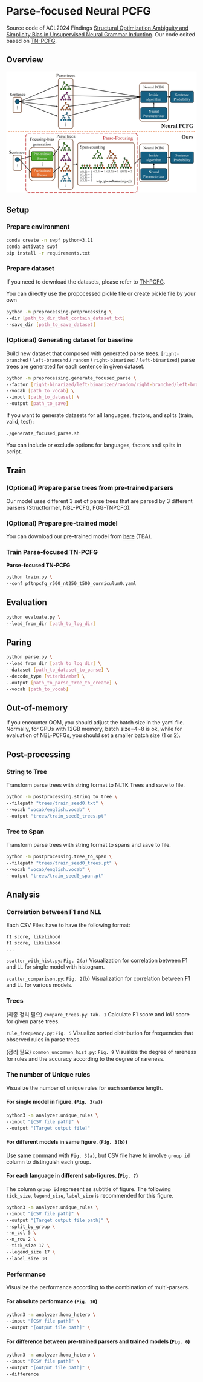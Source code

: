 # Parse-focused Neural PCFG

Source code of ACL2024 Findings [Structural Optimization Ambiguity and Simplicity Bias in Unsupervised Neural Grammar Induction](https://arxiv.org/abs/2407.16181).
Our code edited based on [TN-PCFG](https://github.com/sustcsonglin/TN-PCFG).

## Overview

![Overview](images/overview_pfnpcfg_bg.jpg)

## Setup

### Prepare environment 

```bash
conda create -n swpf python=3.11
conda activate swpf
pip install -r requirements.txt
```

### Prepare dataset

If you need to download the datasets, please refer to [TN-PCFG](https://github.com/sustcsonglin/TN-PCFG).

You can directly use the propocessed pickle file or create pickle file by your own

```bash
python -m preprocessing.preprocessing \
--dir [path_to_dir_that_contain_dataset_txt]
--save_dir [path_to_save_dataset]
```

### (Optional) Generating dataset for baseline

Build new dataset that composed with generated parse trees. \[`right-branched` / `left-brancehd` / `random` / `right-binarized` / `left-binarized`\] parse trees are generated for each sentence in given dataset.

```bash
python -m preprocessing.generate_focused_parse \
--factor [right-binarized/left-binarized/random/right-branched/left-branched] \
--vocab [path_to_vocab] \
--input [path_to_dataset] \
--output [path_to_save]
```

If you want to generate datasets for all languages, factors, and splits (train, valid, test):

```bash
./generate_focused_parse.sh
```

You can include or exclude options for languages, factors and splits in script.

## Train

### (Optional) Prepare parse trees from pre-trained parsers

Our model uses different 3 set of parse trees that are parsed by 3 different parsers (Structformer, NBL-PCFG, FGG-TNPCFG).

### (Optional) Prepare pre-trained model

You can download our pre-trained model from [here](TBA) (TBA).

### Train Parse-focused TN-PCFG

**Parse-focused TN-PCFG**

```bash
python train.py \
--conf pftnpcfg_r500_nt250_t500_curriculum0.yaml
```

## Evaluation

```bash
python evaluate.py \
--load_from_dir [path_to_log_dir]
```

## Paring

```bash
python parse.py \
--load_from_dir [path_to_log_dir] \
--dataset [path_to_dataset_to_parse] \
--decode_type [viterbi/mbr] \
--output [path_to_parse_tree_to_create] \
--vocab [path_to_vocab]
```

## Out-of-memory

If you encounter OOM, you should adjust the batch size in the yaml file. Normally, for GPUs with 12GB memory, batch size=4~8 is ok, while for evaluation of NBL-PCFGs, you should set a smaller batch size (1 or 2).  

## Post-processing

### String to Tree

Transform parse trees with string format to NLTK Trees and save to file.

```bash
python -m postprocessing.string_to_tree \
--filepath "trees/train_seed0.txt" \
--vocab "vocab/english.vocab" \
--output "trees/train_seed0_trees.pt"
```

### Tree to Span

Transform parse trees with string format to spans and save to file.

```bash
python -m postprocessing.tree_to_span \
--filepath "trees/train_seed0_trees.pt" \
--vocab "vocab/english.vocab" \
--output "trees/train_seed0_span.pt"
```

## Analysis

### Correlation between F1 and NLL

Each CSV Files have to have the following format:
```
f1 score, likelihood
f1 score, likelihood
...
```

`scatter_with_hist.py`: `Fig. 2(a)` Visualization for correlation between F1 and LL for single model with histogram.

`scatter_comparison.py`: `Fig. 2(b)` Visualization for correlation between F1 and LL for various models.

### Trees

(최종 정리 필요) `compare_trees.py`: `Tab. 1` Calculate F1 score and IoU score for given parse trees.

`rule_frequency.py`: `Fig. 5` Visualize sorted distribution for frequencies that observed rules in parse trees.

(정리 필요) `common_uncommon_hist.py`: `Fig. 9` Visualize the degree of rareness for rules and the accuracy according to the degree of rareness.

### The number of Unique rules

Visualize the number of unique rules for each sentence length.

#### For single model in figure. (`Fig. 3(a)`) 

```bash
python3 -m analyzer.unique_rules \
--input "[CSV file path]" \
--output "[Target output file]"
```

#### For different models in same figure. (`Fig. 3(b)`)

Use same command with `Fig. 3(a)`, but CSV file have to involve `group id` column to distinguish each group.

#### For each language in different sub-figures. (`Fig. 7`)

The column `group id` represent as subtitle of figure.
The following `tick_size`, `legend_size`, `label_size` is recommended for this figure.

```bash
python3 -m analyzer.unique_rules \
--input "[CSV file path]" \
--output "[Target output file path]" \
--split_by_group \
--n_col 5 \
--n_row 2 \
--tick_size 17 \
--legend_size 17 \
--label_size 30
```

### Performance

Visualize the performance according to the combination of multi-parsers.

#### For absolute performance (`Fig. 10`)

```bash
python3 -m analyzer.homo_hetero \
--input "[CSV file path]" \
--output "[output file path]" \
```

#### For difference between pre-trained parsers and trained models (`Fig. 6`)

```bash
python3 -m analyzer.homo_hetero \
--input "[CSV file path]" \
--output "[output file path]" \
--difference
```